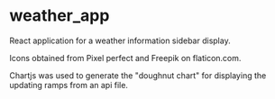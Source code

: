 # weather_app

React application for a weather information sidebar display.

Icons obtained from Pixel perfect and Freepik on flaticon.com.

Chartjs was used to generate the "doughnut chart" for displaying the updating ramps from an api file.
